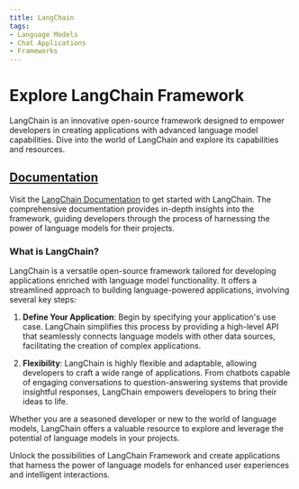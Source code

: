 ```yaml
---
title: LangChain
tags:
- Language Models
- Chat Applications
- Frameworks
---
```


# Explore LangChain Framework

LangChain is an innovative open-source framework designed to empower developers in creating applications with advanced language model capabilities. Dive into the world of LangChain and explore its capabilities and resources.

## [Documentation](https://python.langchain.com/docs/get_started/introduction)

Visit the [LangChain Documentation](https://python.langchain.com/docs/get_started/introduction) to get started with LangChain. The comprehensive documentation provides in-depth insights into the framework, guiding developers through the process of harnessing the power of language models for their projects.

### What is LangChain?

LangChain is a versatile open-source framework tailored for developing applications enriched with language model functionality. It offers a streamlined approach to building language-powered applications, involving several key steps:

1. **Define Your Application**: Begin by specifying your application's use case. LangChain simplifies this process by providing a high-level API that seamlessly connects language models with other data sources, facilitating the creation of complex applications.

2. **Flexibility**: LangChain is highly flexible and adaptable, allowing developers to craft a wide range of applications. From chatbots capable of engaging conversations to question-answering systems that provide insightful responses, LangChain empowers developers to bring their ideas to life.

Whether you are a seasoned developer or new to the world of language models, LangChain offers a valuable resource to explore and leverage the potential of language models in your projects.

Unlock the possibilities of LangChain Framework and create applications that harness the power of language models for enhanced user experiences and intelligent interactions.

